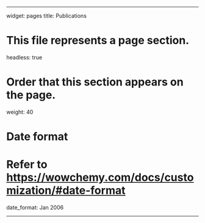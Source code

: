 ---

widget: pages
title: Publications
# This file represents a page section.
headless: true


# Order that this section appears on the page.
weight: 40

# Date format
#   Refer to https://wowchemy.com/docs/customization/#date-format
date_format: Jan 2006

---